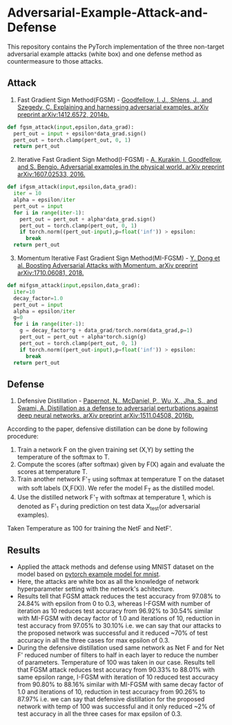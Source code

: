 # Adversarial-Example-Attack-and-Defense
This repository contains the PyTorch implementation of the three non-target adversarial example attacks (white box) and one defense method as countermeasure to those attacks.

## Attack
1. Fast Gradient Sign Method(FGSM) - [Goodfellow, I. J., Shlens, J., and Szegedy, C. Explaining and harnessing adversarial examples. arXiv preprint arXiv:1412.6572, 2014b.](https://arxiv.org/abs/1412.6572)
```python
def fgsm_attack(input,epsilon,data_grad):
  pert_out = input + epsilon*data_grad.sign()
  pert_out = torch.clamp(pert_out, 0, 1)
  return pert_out
```
2. Iterative Fast Gradient Sign Method(I-FGSM) - [A. Kurakin, I. Goodfellow, and S. Bengio. Adversarial examples in the physical world. arXiv preprint arXiv:1607.02533, 2016.](https://arxiv.org/abs/1607.02533)
```python
def ifgsm_attack(input,epsilon,data_grad):
  iter = 10
  alpha = epsilon/iter
  pert_out = input
  for i in range(iter-1):
    pert_out = pert_out + alpha*data_grad.sign()
    pert_out = torch.clamp(pert_out, 0, 1)
    if torch.norm((pert_out-input),p=float('inf')) > epsilon:
      break
  return pert_out
```
3. Momentum Iterative Fast Gradient Sign Method(MI-FGSM) - [Y. Dong et al. Boosting Adversarial Attacks with Momentum. arXiv preprint arXiv:1710.06081, 2018.](https://arxiv.org/abs/1710.06081)
```python
def mifgsm_attack(input,epsilon,data_grad):
  iter=10
  decay_factor=1.0
  pert_out = input
  alpha = epsilon/iter
  g=0
  for i in range(iter-1):
    g = decay_factor*g + data_grad/torch.norm(data_grad,p=1)
    pert_out = pert_out + alpha*torch.sign(g)
    pert_out = torch.clamp(pert_out, 0, 1)
    if torch.norm((pert_out-input),p=float('inf')) > epsilon:
      break
  return pert_out
```

## Defense 
1. Defensive Distillation - [Papernot, N., McDaniel, P., Wu, X., Jha, S., and Swami, A. Distillation as a defense to adversarial perturbations against deep neural networks.
arXiv preprint arXiv:1511.04508, 2016b.](https://arxiv.org/abs/1511.04508)

According to the paper, defensive distillation can be done by following procedure:
1) Train a network F on the given training set (X,Y) by setting the temperature of the softmax to T.
2) Compute the scores (after softmax) given by F(X) again and evaluate the scores at temperature T.
3) Train another network F'<sub>T</sub> using softmax at temperature T on the dataset with soft labels (X,F(X)). We refer the model F<sub>T</sub> as the distilled model.
4) Use the distilled network F'<sub>T</sub> with softmax at temperature 1, which is denoted as F'<sub>1</sub> during prediction on test data X<sub>test</sub>(or adversarial examples).

Taken Temperature as 100 for training the NetF and NetF'. 

## Results
- Applied the attack methods and defense using MNIST dataset on the model based on [pytorch example model for mnist](https://github.com/pytorch/examples/blob/master/mnist).
- Here, the attacks are white box as all the knowledge of network hyperparameter setting with the network's achitecture.
- Results tell that FGSM attack reduces the test accuracy from 97.08% to 24.84% with epsilon from 0 to 0.3, whereas I-FGSM with number of iteration as 10 reduces 
test accuracy from 96.92% to 30.54% similar with MI-FGSM with decay factor of 1.0 and iterations of 10, reduction in test accuracy from 97.05% to 30.10% i.e. we can 
say that our attacks to the proposed network was successful and it reduced ~70% of test accuracy in all the three cases for max epsilon of 0.3.
- During the defensive distillation used same network as Net F and for Net F' reduced number of filters to half in each layer to reduce the number of parameters. Temperature of 100 was taken in our case. Results tell that FGSM attack reduces test accuracy from 90.33% to 88.01% with same epsilon range, I-FGSM with iteration of 10 reduced test accuracy 
from 90.80% to 88.16% similar with MI-FGSM with same decay factor of 1.0 and iterations of 10, reduction in test accuracy from 90.26% to 87.97% i.e. we can say that defensive
distillation for the proposed network with temp of 100 was successful and it only reduced ~2% of test accuracy in all the three cases for max epsilon of 0.3.



